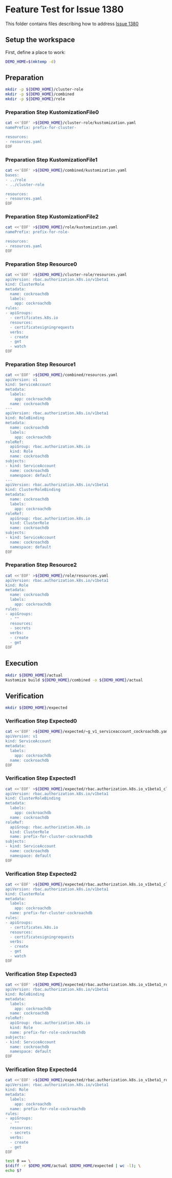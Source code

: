 # Feature Test for Issue 1380


This folder contains files describing how to address [Issue 1380](https://github.com/kubernetes-sigs/kustomize/issues/1380)

## Setup the workspace

First, define a place to work:

<!-- @makeWorkplace @test -->
```bash
DEMO_HOME=$(mktemp -d)
```

## Preparation

<!-- @makeDirectories @test -->
```bash
mkdir -p ${DEMO_HOME}/cluster-role
mkdir -p ${DEMO_HOME}/combined
mkdir -p ${DEMO_HOME}/role
```

### Preparation Step KustomizationFile0

<!-- @createKustomizationFile0 @test -->
```bash
cat <<'EOF' >${DEMO_HOME}/cluster-role/kustomization.yaml
namePrefix: prefix-for-cluster-

resources:
- resources.yaml
EOF
```


### Preparation Step KustomizationFile1

<!-- @createKustomizationFile1 @test -->
```bash
cat <<'EOF' >${DEMO_HOME}/combined/kustomization.yaml
bases:
- ../role
- ../cluster-role

resources:
- resources.yaml
EOF
```


### Preparation Step KustomizationFile2

<!-- @createKustomizationFile2 @test -->
```bash
cat <<'EOF' >${DEMO_HOME}/role/kustomization.yaml
namePrefix: prefix-for-role-

resources:
- resources.yaml
EOF
```


### Preparation Step Resource0

<!-- @createResource0 @test -->
```bash
cat <<'EOF' >${DEMO_HOME}/cluster-role/resources.yaml
apiVersion: rbac.authorization.k8s.io/v1beta1
kind: ClusterRole
metadata:
  name: cockroachdb
  labels:
    app: cockroachdb
rules:
- apiGroups:
  - certificates.k8s.io
  resources:
  - certificatesigningrequests
  verbs:
  - create
  - get
  - watch
EOF
```


### Preparation Step Resource1

<!-- @createResource1 @test -->
```bash
cat <<'EOF' >${DEMO_HOME}/combined/resources.yaml
apiVersion: v1
kind: ServiceAccount
metadata:
  labels:
    app: cockroachdb
  name: cockroachdb
---
apiVersion: rbac.authorization.k8s.io/v1beta1
kind: RoleBinding
metadata:
  name: cockroachdb
  labels:
    app: cockroachdb
roleRef:
  apiGroup: rbac.authorization.k8s.io
  kind: Role
  name: cockroachdb
subjects:
- kind: ServiceAccount
  name: cockroachdb
  namespace: default
---
apiVersion: rbac.authorization.k8s.io/v1beta1
kind: ClusterRoleBinding
metadata:
  name: cockroachdb
  labels:
    app: cockroachdb
roleRef:
  apiGroup: rbac.authorization.k8s.io
  kind: ClusterRole
  name: cockroachdb
subjects:
- kind: ServiceAccount
  name: cockroachdb
  namespace: default
EOF
```


### Preparation Step Resource2

<!-- @createResource2 @test -->
```bash
cat <<'EOF' >${DEMO_HOME}/role/resources.yaml
apiVersion: rbac.authorization.k8s.io/v1beta1
kind: Role
metadata:
  name: cockroachdb
  labels:
    app: cockroachdb
rules:
- apiGroups:
  - ""
  resources:
  - secrets
  verbs:
  - create
  - get
EOF
```

## Execution

<!-- @build @test -->
```bash
mkdir ${DEMO_HOME}/actual
kustomize build ${DEMO_HOME}/combined -o ${DEMO_HOME}/actual
```

## Verification

<!-- @createExpectedDir @test -->
```bash
mkdir ${DEMO_HOME}/expected
```


### Verification Step Expected0

<!-- @createExpected0 @test -->
```bash
cat <<'EOF' >${DEMO_HOME}/expected/~g_v1_serviceaccount_cockroachdb.yaml
apiVersion: v1
kind: ServiceAccount
metadata:
  labels:
    app: cockroachdb
  name: cockroachdb
EOF
```


### Verification Step Expected1

<!-- @createExpected1 @test -->
```bash
cat <<'EOF' >${DEMO_HOME}/expected/rbac.authorization.k8s.io_v1beta1_clusterrolebinding_cockroachdb.yaml
apiVersion: rbac.authorization.k8s.io/v1beta1
kind: ClusterRoleBinding
metadata:
  labels:
    app: cockroachdb
  name: cockroachdb
roleRef:
  apiGroup: rbac.authorization.k8s.io
  kind: ClusterRole
  name: prefix-for-cluster-cockroachdb
subjects:
- kind: ServiceAccount
  name: cockroachdb
  namespace: default
EOF
```


### Verification Step Expected2

<!-- @createExpected2 @test -->
```bash
cat <<'EOF' >${DEMO_HOME}/expected/rbac.authorization.k8s.io_v1beta1_clusterrole_prefix-for-cluster-cockroachdb.yaml
apiVersion: rbac.authorization.k8s.io/v1beta1
kind: ClusterRole
metadata:
  labels:
    app: cockroachdb
  name: prefix-for-cluster-cockroachdb
rules:
- apiGroups:
  - certificates.k8s.io
  resources:
  - certificatesigningrequests
  verbs:
  - create
  - get
  - watch
EOF
```


### Verification Step Expected3

<!-- @createExpected3 @test -->
```bash
cat <<'EOF' >${DEMO_HOME}/expected/rbac.authorization.k8s.io_v1beta1_rolebinding_cockroachdb.yaml
apiVersion: rbac.authorization.k8s.io/v1beta1
kind: RoleBinding
metadata:
  labels:
    app: cockroachdb
  name: cockroachdb
roleRef:
  apiGroup: rbac.authorization.k8s.io
  kind: Role
  name: prefix-for-role-cockroachdb
subjects:
- kind: ServiceAccount
  name: cockroachdb
  namespace: default
EOF
```


### Verification Step Expected4

<!-- @createExpected4 @test -->
```bash
cat <<'EOF' >${DEMO_HOME}/expected/rbac.authorization.k8s.io_v1beta1_role_prefix-for-role-cockroachdb.yaml
apiVersion: rbac.authorization.k8s.io/v1beta1
kind: Role
metadata:
  labels:
    app: cockroachdb
  name: prefix-for-role-cockroachdb
rules:
- apiGroups:
  - ""
  resources:
  - secrets
  verbs:
  - create
  - get
EOF
```


<!-- @compareActualToExpected @test -->
```bash
test 0 == \
$(diff -r $DEMO_HOME/actual $DEMO_HOME/expected | wc -l); \
echo $?
```

